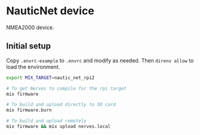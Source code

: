 # NauticNet device

NMEA2000 device.

## Initial setup

Copy `.envrc-example` to `.envrc` and modify as needed. Then `direnv allow` to load the environment.

```sh
export MIX_TARGET=nautic_net_rpi2

# To get Nerves to compile for the rpi target
mix firmware

# To build and upload directly to SD card
mix firmware.burn

# To build and upload remotely
mix firmware && mix upload nerves.local
```
